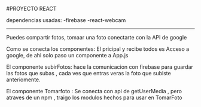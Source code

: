 #PROYECTO REACT 

dependencias usadas:
-firebase
-react-webcam

***
Puedes compartir fotos,
tomaar una foto 
conectarte con la API de google

Como se conecta los componentes:
El pricipal y recibe todos es Acceso a google,
de ahi solo paso un componente a App.js

El componente subirFotos: hace la comunicacion con firebase para guardar las fotos que subas , cada ves que entras veras la foto que subiste anteriomente.

El componente Tomarfoto :
Se conecta con api de getUserMedia , pero atraves de un npm , traigo los modulos hechos para usar en TomarFoto

